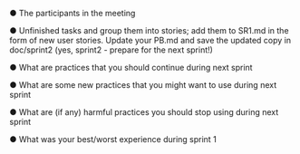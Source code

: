 ● The participants in the meeting

● Unfinished tasks and group them into stories; add them to SR1.md in the form of new user stories.
Update your PB.md and save the updated copy in doc/sprint2 (yes, sprint2 - prepare for the next sprint!)

● What are practices that you should continue during next sprint

● What are some new practices that you might want to use during next sprint

● What are (if any) harmful practices you should stop using during next sprint

● What was your best/worst experience during sprint 1
